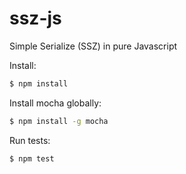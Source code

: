 # ssz-js
Simple Serialize (SSZ) in pure Javascript

Install:
```bash
$ npm install
```

Install mocha globally:
```bash
$ npm install -g mocha
```

Run tests:
```bash
$ npm test
```